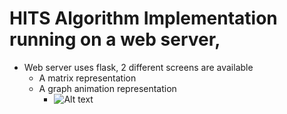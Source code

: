 # HITS Algorithm Implementation running on a web server, 

* Web server uses flask, 2 different screens are available
  + A matrix representation
  + A graph animation representation
    - ![Alt text](https://github.com/fatihkykc/WebMiningHIST/blob/master/gif/graph-anim.gif)
